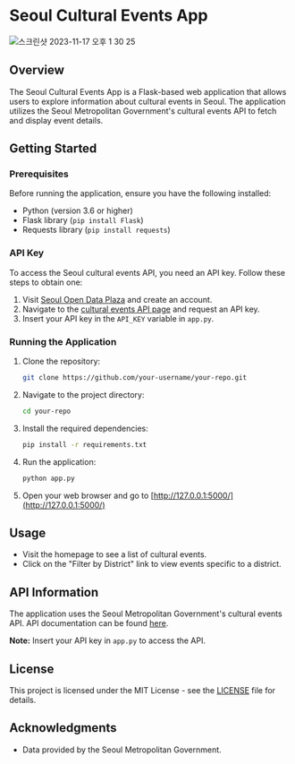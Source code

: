 # Seoul Cultural Events App
![스크린샷 2023-11-17 오후 1 30 25](https://github.com/dkqpeo/gpt-project/assets/106148197/b9384d52-0bbb-4ded-bc85-af66aee4e92d)

## Overview

The Seoul Cultural Events App is a Flask-based web application that allows users to explore information about cultural events in Seoul. The application utilizes the Seoul Metropolitan Government's cultural events API to fetch and display event details.

## Getting Started

### Prerequisites

Before running the application, ensure you have the following installed:

- Python (version 3.6 or higher)
- Flask library (`pip install Flask`)
- Requests library (`pip install requests`)

### API Key

To access the Seoul cultural events API, you need an API key. Follow these steps to obtain one:

1. Visit [Seoul Open Data Plaza](http://data.seoul.go.kr/) and create an account.
2. Navigate to the [cultural events API page](http://data.seoul.go.kr/dataList/OA-15486/S/1/datasetView.do) and request an API key.
3. Insert your API key in the `API_KEY` variable in `app.py`.

### Running the Application

1. Clone the repository:

    ```bash
    git clone https://github.com/your-username/your-repo.git
    ```

2. Navigate to the project directory:

    ```bash
    cd your-repo
    ```

3. Install the required dependencies:

    ```bash
    pip install -r requirements.txt
    ```

4. Run the application:

    ```bash
    python app.py
    ```

5. Open your web browser and go to [http://127.0.0.1:5000/](http://127.0.0.1:5000/)

## Usage

- Visit the homepage to see a list of cultural events.
- Click on the "Filter by District" link to view events specific to a district.

## API Information

The application uses the Seoul Metropolitan Government's cultural events API. API documentation can be found [here](http://data.seoul.go.kr/dataList/OA-15486/S/1/datasetView.do).

**Note:** Insert your API key in `app.py` to access the API.

## License

This project is licensed under the MIT License - see the [LICENSE](LICENSE) file for details.

## Acknowledgments

- Data provided by the Seoul Metropolitan Government.
